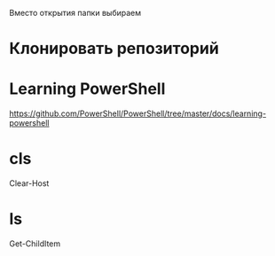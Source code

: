 Вместо открытия папки выбираем 

# Клонировать репозиторий

# Learning PowerShell

https://github.com/PowerShell/PowerShell/tree/master/docs/learning-powershell

# cls

Clear-Host

# ls

Get-ChildItem

